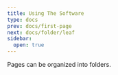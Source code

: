 ```yaml
---
title: Using The Software
type: docs
prev: docs/first-page
next: docs/folder/leaf
sidebar:
  open: true
---
```


Pages can be organized into folders.
